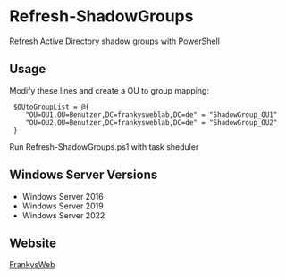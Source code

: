 # Refresh-ShadowGroups
 Refresh Active Directory shadow groups with PowerShell
 
## Usage
 Modify these lines and create a OU to group mapping:
 
```
 $OUtoGroupList = @{
    "OU=OU1,OU=Benutzer,DC=frankysweblab,DC=de" = "ShadowGroup_OU1"
    "OU=OU2,OU=Benutzer,DC=frankysweblab,DC=de" = "ShadowGroup_OU2"
 }
 ```
 Run Refresh-ShadowGroups.ps1 with task sheduler

## Windows Server Versions
 - Windows Server 2016
 - Windows Server 2019
 - Windows Server 2022

## Website
 [FrankysWeb](https://www.frankysweb.de/)
